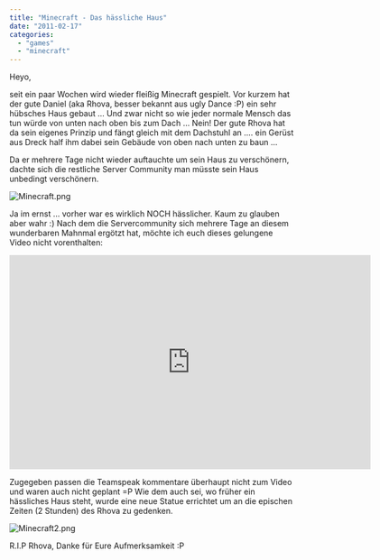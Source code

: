 ```yaml
---
title: "Minecraft - Das hässliche Haus"
date: "2011-02-17"
categories: 
  - "games"
  - "minecraft"
---
```


Heyo,

seit ein paar Wochen wird wieder fleißig Minecraft gespielt. Vor kurzem hat der gute Daniel (aka Rhova, besser bekannt aus ugly Dance :P) ein sehr hübsches Haus gebaut ... Und zwar nicht so wie jeder normale Mensch das tun würde von unten nach oben bis zum Dach ... Nein! Der gute Rhova hat da sein eigenes Prinzip und fängt gleich mit dem Dachstuhl an .... ein Gerüst aus Dreck half ihm dabei sein Gebäude von oben nach unten zu baun ...

Da er mehrere Tage nicht wieder auftauchte um sein Haus zu verschönern, dachte sich die restliche Server Community man müsste sein Haus unbedingt verschönern.

![Minecraft.png](/blog/images/Minecraft.png)

Ja im ernst ... vorher war es wirklich NOCH hässlicher. Kaum zu glauben aber wahr :) Nach dem die Servercommunity sich mehrere Tage an diesem wunderbaren Mahnmal ergötzt hat, möchte ich euch dieses gelungene Video nicht vorenthalten:

<iframe width="640" height="380" src="https://www.youtube.com/embed/BjIL-VQYEzA" title="Minecraft - das hässliche Haus" frameborder="0" allow="accelerometer; autoplay; clipboard-write; encrypted-media; gyroscope; picture-in-picture; web-share" referrerpolicy="strict-origin-when-cross-origin" allowfullscreen></iframe>

Zugegeben passen die Teamspeak kommentare überhaupt nicht zum Video und waren auch nicht geplant =P Wie dem auch sei, wo früher ein hässliches Haus steht, wurde eine neue Statue errichtet um an die epischen Zeiten (2 Stunden) des Rhova zu gedenken.

![Minecraft2.png](/blog/images/Minecraft2.png) 

R.I.P Rhova, Danke für Eure Aufmerksamkeit :P
